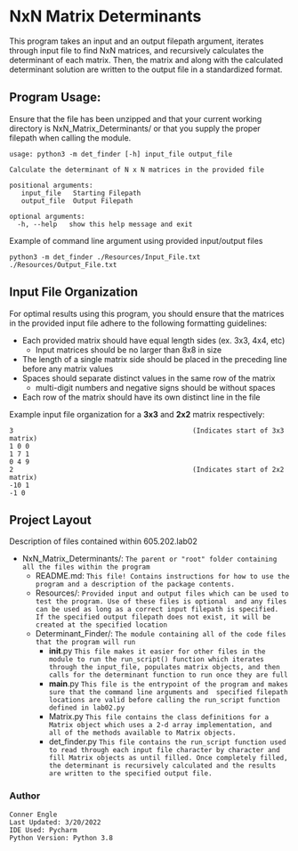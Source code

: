 # NxN Matrix Determinants

This program takes an input and an output filepath argument, iterates through input file to find NxN matrices, 
and recursively calculates the determinant of each matrix. Then, the matrix and along
with the calculated determinant solution are written to the output file in a standardized format. 


## Program Usage:

Ensure that the file has been unzipped and that your current working directory is NxN_Matrix_Determinants/ or that
you supply the proper filepath when calling the module.

```commandline
usage: python3 -m det_finder [-h] input_file output_file

Calculate the determinant of N x N matrices in the provided file

positional arguments:
   input_file   Starting Filepath
   output_file  Output Filepath

optional arguments:
  -h, --help   show this help message and exit
```

Example of command line argument using provided input/output files
```commandline
python3 -m det_finder ./Resources/Input_File.txt ./Resources/Output_File.txt
```
## Input File Organization
For optimal results using this program, you should ensure that the matrices in the provided input file adhere to 
the following formatting guidelines:
* Each provided matrix should have equal length sides (ex. 3x3, 4x4, etc)
  * Input matrices should be no larger than 8x8 in size
* The length of a single matrix side should be placed in the preceding line before any matrix values
* Spaces should separate distinct values in the same row of the matrix
  * multi-digit numbers and negative signs should be without spaces
* Each row of the matrix should have its own distinct line in the file

Example input file organization for a **3x3** and **2x2** matrix respectively:<br>

    3                                             (Indicates start of 3x3 matrix)
    1 0 0
    1 7 1
    0 4 9
    2                                             (Indicates start of 2x2 matrix)
    -10 1
    -1 0

## Project Layout

Description of files contained within 605.202.lab02

* NxN_Matrix_Determinants/: `The parent or "root" folder containing all the files within the program`
    * README.md:
      `This file! Contains instructions for how to use the program and a description of the package contents.`
    * Resources/:
      `Provided input and output files which can be used to test the program. Use of these files is optional 
      and any files can be used as long as a correct input filepath is specified. 
      If the specified output filepath does not exist, it will be created at the specified location`
    * Determinant_Finder/:
      `The module containing all of the code files that the program will run`
      * __init__.py
        `This file makes it easier for other files in the module to run the run_script() function which iterates 
        through the input_file, populates matrix objects, and then calls for the determinant function to run once they
        are full`
      * __main__.py
        `This file is the entrypoint of the program and makes sure that the command line arguments and 
        specified filepath locations are valid before calling the run_script function defined in lab02.py`
      * Matrix.py
        `This file contains the class definitions for a Matrix object which uses a 2-d array implementation, and 
        all of the methods available to Matrix objects.`
      * det_finder.py
        `This file contains the run_script function used to read through each input file character by character and
        fill Matrix objects as until filled. Once completely filled, the determinant is recursively calculated
        and the results are written to the specified output file.`

### Author
    Conner Engle
    Last Updated: 3/20/2022
    IDE Used: Pycharm
    Python Version: Python 3.8
    